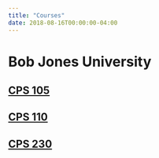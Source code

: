 ```yaml
---
title: "Courses"
date: 2018-08-16T00:00:00-04:00
---
```


# Bob Jones University

## [CPS 105](/bju/cps105)
## [CPS 110](https://protect.bju.edu/cps/courses/cps110/)
## [CPS 230](/bju/cps230)